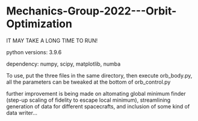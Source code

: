# Mechanics-Group-2022---Orbit-Optimization
<p>IT MAY TAKE A LONG TIME TO RUN!</p>
<p>python versions: 3.9.6 </p>
<p>
dependency:
numpy, scipy, matplotlib, numba</p>
<p></p>
<p>
To use, put the three files in the same directory, then execute orb_body.py, all the parameters can be tweaked at the bottom of orb_control.py</p>
<p></p>
<p>
further improvement is being made on altomating global minimum finder (step-up scaling of fidelity to escape local minimum), streamlining generation of data for different spacecrafts, and inclusion of some kind of data writer...</p>
